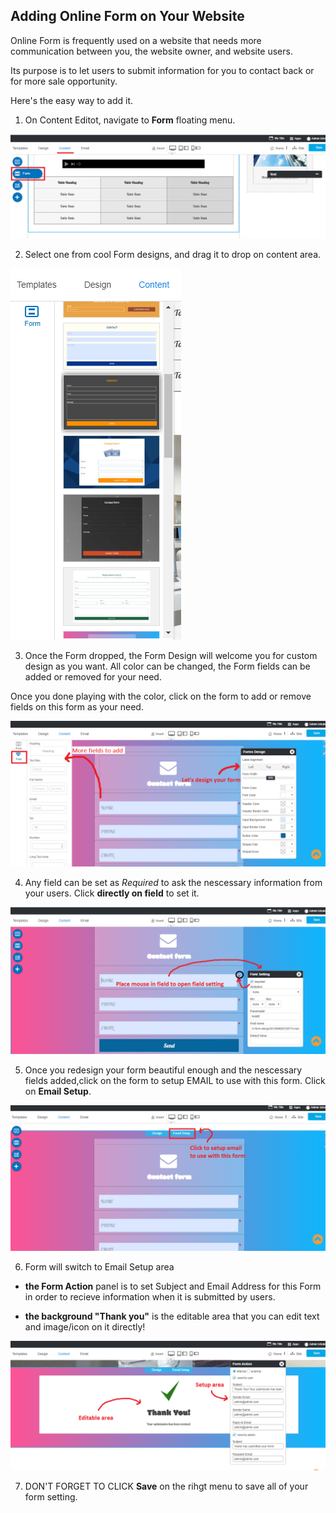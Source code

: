 ## Adding Online Form on Your Website

Online Form is frequently used on a website that needs more communication between you, the website owner, and website users. 

Its purpose is to let users to submit information for you to contact back or for more sale opportunity.

Here's the easy way to add it.

1. On Content Editot, navigate to **Form** floating menu.

![image](images/form1.png)



2. Select one from cool Form designs, and drag it to drop on content area.

![image](images/form2.png)



3. Once the Form dropped, the Form Design will welcome you for custom design as you want. All color can be changed, the Form fields can be added or removed for your need.


Once you done playing with the color, click on the form to add or remove fields on this form as your need.

![image](images/form3.png)



4. Any field can be set as *Required* to ask the nescessary information from your users. Click **directly on field** to set it.

![image](images/form6.png)



5. Once you redesign your form beautiful enough and the nescessary fields added,click on the form to setup EMAIL to use with this form. Click on **Email Setup**.

![image](images/form4.png)



6. Form will switch to Email Setup area

- **the Form Action** panel is to set Subject and Email Address for this Form in order to recieve information when it is submitted by users.

- **the background "Thank you"** is the editable area that you can edit text and image/icon on it directly!

![image](images/form5.png)



7. DON'T FORGET TO CLICK **Save** on the rihgt menu to save all of your form setting.


